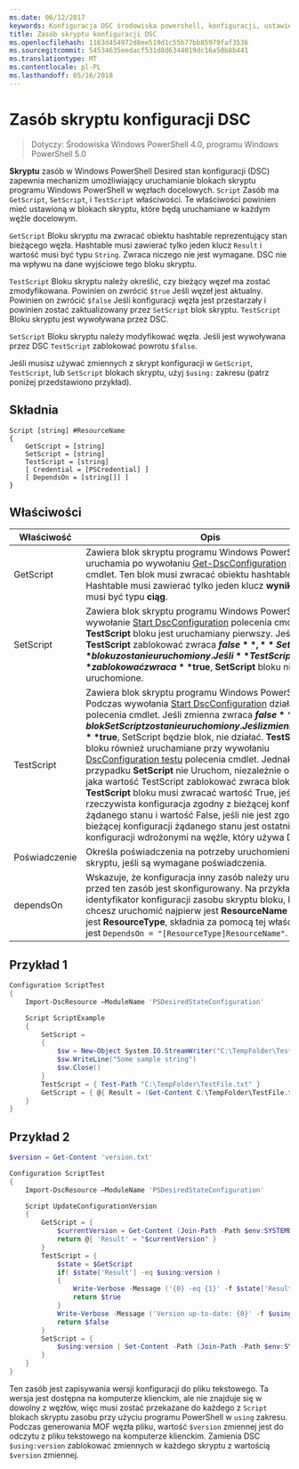 ```yaml
---
ms.date: 06/12/2017
keywords: Konfiguracja DSC środowiska powershell, konfiguracji, ustawienia
title: Zasób skryptu konfiguracji DSC
ms.openlocfilehash: 1163d454972d8ee519d1c55b77bb85979faf3536
ms.sourcegitcommit: 54534635eedacf531d8d6344019dc16a50b8b441
ms.translationtype: MT
ms.contentlocale: pl-PL
ms.lasthandoff: 05/16/2018
---
```

# <a name="dsc-script-resource"></a>Zasób skryptu konfiguracji DSC


> Dotyczy: Środowiska Windows PowerShell 4.0, programu Windows PowerShell 5.0

**Skryptu** zasób w Windows PowerShell Desired stan konfiguracji (DSC) zapewnia mechanizm umożliwiający uruchamianie blokach skryptu programu Windows PowerShell w węzłach docelowych. `Script` Zasób ma `GetScript`, `SetScript`, i `TestScript` właściwości. Te właściwości powinien mieć ustawioną w blokach skryptu, które będą uruchamiane w każdym węźle docelowym.

`GetScript` Bloku skryptu ma zwracać obiektu hashtable reprezentujący stan bieżącego węzła. Hashtable musi zawierać tylko jeden klucz `Result` i wartość musi być typu `String`. Zwraca niczego nie jest wymagane. DSC nie ma wpływu na dane wyjściowe tego bloku skryptu.

`TestScript` Bloku skryptu należy określić, czy bieżący węzeł ma zostać zmodyfikowana. Powinien on zwrócić `$true` Jeśli węzeł jest aktualny. Powinien on zwrócić `$false` Jeśli konfiguracji węzła jest przestarzały i powinien zostać zaktualizowany przez `SetScript` blok skryptu. `TestScript` Bloku skryptu jest wywoływana przez DSC.

`SetScript` Bloku skryptu należy modyfikować węzła. Jeśli jest wywoływana przez DSC `TestScript` zablokować powrotu `$false`.

Jeśli musisz używać zmiennych z skrypt konfiguracji w `GetScript`, `TestScript`, lub `SetScript` blokach skryptu, użyj `$using:` zakresu (patrz poniżej przedstawiono przykład).


## <a name="syntax"></a>Składnia

```
Script [string] #ResourceName
{
    GetScript = [string]
    SetScript = [string]
    TestScript = [string]
    [ Credential = [PSCredential] ]
    [ DependsOn = [string[]] ]
}
```

## <a name="properties"></a>Właściwości

|  Właściwość  |  Opis   |
|---|---|
| GetScript| Zawiera blok skryptu programu Windows PowerShell, który uruchamia po wywołaniu [Get-DscConfiguration](https://technet.microsoft.com/library/dn407379.aspx) polecenia cmdlet. Ten blok musi zwracać obiektu hashtable. Hashtable musi zawierać tylko jeden klucz **wynik** i wartość musi być typu **ciąg**.|
| SetScript| Zawiera blok skryptu programu Windows PowerShell. Gdy wywołanie [Start DscConfiguration](https://technet.microsoft.com/library/dn521623.aspx) polecenia cmdlet, **TestScript** bloku jest uruchamiany pierwszy. Jeśli **TestScript** zablokować zwraca **$false**, **SetScript** bloku zostanie uruchomiony. Jeśli **TestScript** zablokować zwraca **$true**, **SetScript** bloku nie zostaną uruchomione.|
| TestScript| Zawiera blok skryptu programu Windows PowerShell. Podczas wywołania [Start DscConfiguration](https://technet.microsoft.com/library/dn521623.aspx) działa ten blok polecenia cmdlet. Jeśli zmienna zwraca **$false**, blok SetScript zostanie uruchomiony. Jeśli zmienna zwraca **$true**, SetScript będzie blok, nie działać. **TestScript** bloku również uruchamiane przy wywołaniu [DscConfiguration testu](https://technet.microsoft.com/en-us/library/dn407382.aspx) polecenia cmdlet. Jednak w tym przypadku **SetScript** nie Uruchom, niezależnie od tego, jaka wartość TestScript zablokować zwraca bloku. **TestScript** bloku musi zwracać wartość True, jeśli rzeczywista konfiguracja zgodny z bieżącej konfiguracji żądanego stanu i wartość False, jeśli nie jest zgodny. (W bieżącej konfiguracji żądanego stanu jest ostatniej konfiguracji wdrożonymi na węźle, który używa DSC).|
| Poświadczenie| Określa poświadczenia na potrzeby uruchomienie tego skryptu, jeśli są wymagane poświadczenia.|
| dependsOn| Wskazuje, że konfiguracja inny zasób należy uruchomić przed ten zasób jest skonfigurowany. Na przykład jeśli identyfikator konfiguracji zasobu skryptu bloku, który chcesz uruchomić najpierw jest **ResourceName** i jej typ jest **ResourceType**, składnia za pomocą tej właściwości jest `DependsOn = "[ResourceType]ResourceName"`.

## <a name="example-1"></a>Przykład 1
```powershell
Configuration ScriptTest
{
    Import-DscResource –ModuleName 'PSDesiredStateConfiguration'

    Script ScriptExample
    {
        SetScript =
        {
            $sw = New-Object System.IO.StreamWriter("C:\TempFolder\TestFile.txt")
            $sw.WriteLine("Some sample string")
            $sw.Close()
        }
        TestScript = { Test-Path "C:\TempFolder\TestFile.txt" }
        GetScript = { @{ Result = (Get-Content C:\TempFolder\TestFile.txt) } }
    }
}
```

## <a name="example-2"></a>Przykład 2
```powershell
$version = Get-Content 'version.txt'

Configuration ScriptTest
{
    Import-DscResource –ModuleName 'PSDesiredStateConfiguration'

    Script UpdateConfigurationVersion
    {
        GetScript = {
            $currentVersion = Get-Content (Join-Path -Path $env:SYSTEMDRIVE -ChildPath 'version.txt')
            return @{ 'Result' = "$currentVersion" }
        }
        TestScript = {
            $state = $GetScript
            if( $state['Result'] -eq $using:version )
            {
                Write-Verbose -Message ('{0} -eq {1}' -f $state['Result'],$using:version)
                return $true
            }
            Write-Verbose -Message ('Version up-to-date: {0}' -f $using:version)
            return $false
        }
        SetScript = {
            $using:version | Set-Content -Path (Join-Path -Path $env:SYSTEMDRIVE -ChildPath 'version.txt')
        }
    }
}
```

Ten zasób jest zapisywania wersji konfiguracji do pliku tekstowego. Ta wersja jest dostępna na komputerze klienckim, ale nie znajduje się w dowolny z węzłów, więc musi zostać przekazane do każdego z `Script` blokach skryptu zasobu przy użyciu programu PowerShell w `using` zakresu. Podczas generowania MOF węzła pliku, wartość `$version` zmiennej jest do odczytu z pliku tekstowego na komputerze klienckim. Zamienia DSC `$using:version` zablokować zmiennych w każdego skryptu z wartością `$version` zmiennej.